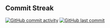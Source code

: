 ## Commit Streak

[![GitHub commit activity](https://img.shields.io/github/commit-activity/w/angelicaferriol/Daily-Blog?color=blue)](https://github.com/angelicaferriol/Daily-Blog/commits/main)
[![GitHub last commit](https://img.shields.io/github/last-commit/angelicaferriol/Daily-Blog?color=green)](https://github.com/angelicaferriol/Daily-Blog/commits/main)

